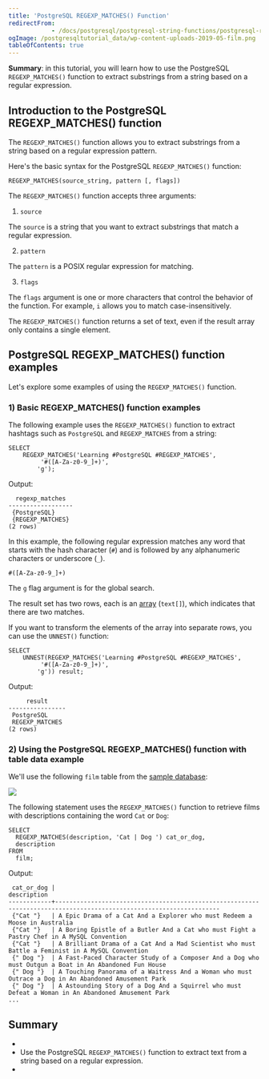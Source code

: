 ```yaml
---
title: 'PostgreSQL REGEXP_MATCHES() Function'
redirectFrom: 
            - /docs/postgresql/postgresql-string-functions/postgresql-regexp_matches/
ogImage: /postgresqltutorial_data/wp-content-uploads-2019-05-film.png
tableOfContents: true
---
```



**Summary**: in this tutorial, you will learn how to use the PostgreSQL `REGEXP_MATCHES()` function to extract substrings from a string based on a regular expression.





## Introduction to the PostgreSQL REGEXP_MATCHES() function





The `REGEXP_MATCHES()` function allows you to extract substrings from a string based on a regular expression pattern.





Here's the basic syntax for the PostgreSQL `REGEXP_MATCHES()` function:





```
REGEXP_MATCHES(source_string, pattern [, flags])
```





The `REGEXP_MATCHES()` function accepts three arguments:





1. `source`





The `source` is a string that you want to extract substrings that match a regular expression.





2. `pattern`





The `pattern` is a POSIX regular expression for matching.





3. `flags`





The `flags` argument is one or more characters that control the behavior of the function. For example, `i` allows you to match case-insensitively.





The `REGEXP_MATCHES()` function returns a set of text, even if the result array only contains a single element.





## PostgreSQL REGEXP_MATCHES() function examples





Let's explore some examples of using the `REGEXP_MATCHES()` function.





### 1) Basic REGEXP_MATCHES() function examples





The following example uses the `REGEXP_MATCHES()` function to extract hashtags such as `PostgreSQL` and `REGEXP_MATCHES` from a string:





```
SELECT
    REGEXP_MATCHES('Learning #PostgreSQL #REGEXP_MATCHES',
         '#([A-Za-z0-9_]+)',
        'g');
```





Output:





```
  regexp_matches
------------------
 {PostgreSQL}
 {REGEXP_MATCHES}
(2 rows)
```





In this example, the following regular expression matches any word that starts with the hash character (`#`) and is followed by any alphanumeric characters or underscore (`_`).





```
#([A-Za-z0-9_]+)
```





The `g` flag argument is for the global search.





The result set has two rows, each is an [array](/docs/postgresql/postgresql-array) (`text[]`), which indicates that there are two matches.





If you want to transform the elements of the array into separate rows, you can use the `UNNEST()` function:





```
SELECT
    UNNEST(REGEXP_MATCHES('Learning #PostgreSQL #REGEXP_MATCHES',
         '#([A-Za-z0-9_]+)',
        'g')) result;
```





Output:





```
     result
----------------
 PostgreSQL
 REGEXP_MATCHES
(2 rows)
```





### 2) Using the PostgreSQL REGEXP_MATCHES() function with table data example





We'll use the following `film` table from the [sample database](https://www.postgresqltutorial.com/postgresql-getting-started/postgresql-sample-database/):





![](/postgresqltutorial_data/wp-content-uploads-2019-05-film.png)





The following statement uses the `REGEXP_MATCHES()` function to retrieve films with descriptions containing the word `Cat` or `Dog`:





```
SELECT
  REGEXP_MATCHES(description, 'Cat | Dog ') cat_or_dog,
  description
FROM
  film;
```





Output:





```
 cat_or_dog |                                                    description
------------+--------------------------------------------------------------------------------------------------------------------
 {"Cat "}   | A Epic Drama of a Cat And a Explorer who must Redeem a Moose in Australia
 {"Cat "}   | A Boring Epistle of a Butler And a Cat who must Fight a Pastry Chef in A MySQL Convention
 {"Cat "}   | A Brilliant Drama of a Cat And a Mad Scientist who must Battle a Feminist in A MySQL Convention
 {" Dog "}  | A Fast-Paced Character Study of a Composer And a Dog who must Outgun a Boat in An Abandoned Fun House
 {" Dog "}  | A Touching Panorama of a Waitress And a Woman who must Outrace a Dog in An Abandoned Amusement Park
 {" Dog "}  | A Astounding Story of a Dog And a Squirrel who must Defeat a Woman in An Abandoned Amusement Park
...
```





## Summary





- 
- Use the PostgreSQL `REGEXP_MATCHES()` function to extract text from a string based on a regular expression.
- 


